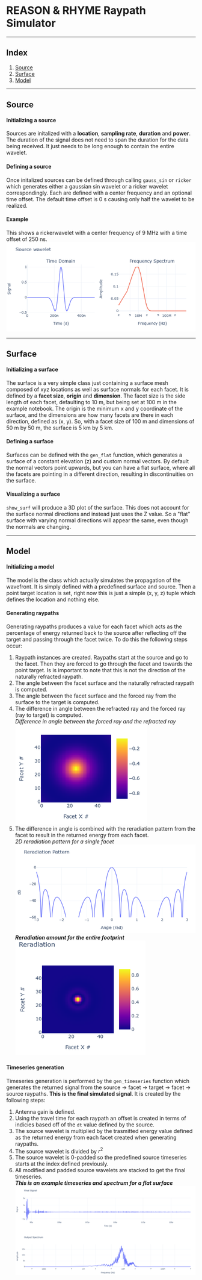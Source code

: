 # REASON & RHYME Raypath Simulator

---

## Index
1. [Source](README.md##Source)
2. [Surface](README.md##Surface)
3. [Model](README.md##Model)

---

## Source

#### Initializing a source
Sources are initalized with a **location**, **sampling rate**, **duration** and **power**. The duration of the signal does not need to span the duration for the data being received. It just needs to be long enough to contain the entire wavelet.
#### Defining a source
Once initalized sources can be defined through calling `gauss_sin` or `ricker` which generates either a gaussian sin wavelet or a ricker wavelet correspondingly. Each are defined with a center frequency and an optional time offset. The default time offset is 0 s causing only half the wavelet to be realized.
#### Example
This shows a rickerwavelet with a center frequency of 9 MHz with a time offset of 250 ns.  
![RickerWavelet](images/RickerSource.png)

---

## Surface

#### Initializing a surface
The surface is a very simple class just containing a surface mesh composed of xyz locations as well as surface normals for each facet.  It is defined by a **facet size**, **origin** and **dimension**. The facet size is the side length of each facet, defaulting to 10 m, but being set at 100 m in the example notebook. The origin is the minimum x and y coordinate of the surface, and the dimensions are how many facets are there in each direction, defined as (x, y). So, with a facet size of 100 m and dimensions of 50 m by 50 m, the surface is 5 km by 5 km.
#### Defining a surface
Surfaces can be defined with the `gen_flat` function, which generates a surface of a constant elevation (z) and custom normal vectors. By default the normal vectors point upwards, but you can have a flat surface, where all the facets are pointing in a different direction, resulting in discontinuities on the surface.
#### Visualizing a surface
`show_surf` will produce a 3D plot of the surface. This does not account for the surface normal directions and instead just uses the Z value. So a "flat" surface with varying normal directions will appear the same, even though the normals are changing.

---

## Model

#### Initializing a model
The model is the class which actually simulates the propagation of the wavefront. It is simply defined with a predefined surface and source. Then a point target location is set, right now this is just a simple (x, y, z) tuple which defines the location and nothing else.
#### Generating raypaths
Generating raypaths produces a value for each facet which acts as the percentage of energy returned back to the source after reflecting off the target and passing through the facet twice. To do this the following steps occur:
1. Raypath instances are created. Raypaths start at the source and go to the facet. Then they are forced to go through the facet and towards the point target. Is is important to note that this is not the direction of the naturally refracted raypath.
2. The angle between the facet surface and the naturally refracted raypath is computed.
3. The angle between the facet surface and the forced ray from the surface to the target is computed.
4. The difference in angle between the refracted ray and the forced ray (ray to target) is computed.  
*Difference in angle between the forced ray and the refracted ray*  
![ForcedRefractedDiff](images/DTh-Forced-Refracted.png)  
5. The difference in angle is combined with the reradiation pattern from the facet to result in the returned energy from each facet.  
*2D reradiation pattern for a single facet*  
![facetrad](images/ReradiationFacet.png)  
***Reradiation amount for the entire footprint***  
![reradiated](images/reradiation.png)  
#### Timeseries generation
Timeseries generation is performed by the `gen_timeseries` function which generates the returned signal from the source &rarr; facet &rarr; target &rarr; facet &rarr; source raypaths. **This is the final simulated signal**. It is created by the following steps:
1. Antenna gain is defined.
2. Using the travel time for each raypath an offset is created in terms of indicies based off of the `dt` value defined by the source.
3. The source wavelet is multiplied by the trasmitted energy value defined as the returned energy from each facet created when generating raypaths.
4. The source wavelet is divided by $r^2$
5. The source wavelet is 0-padded so the predefined source timeseries starts at the index defined previously.
6. All modified and padded source wavelets are stacked to get the final timeseries.   
***This is an example timeseries and spectrum for a flat surface***
![FinalTimeseries](images/FinalTimeseries.png)